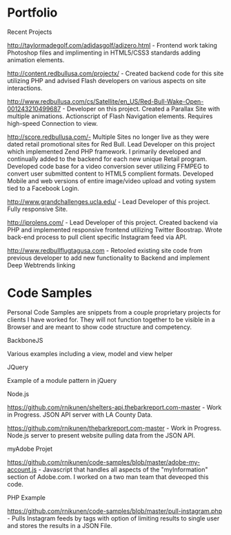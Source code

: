 Portfolio
=============

Recent Projects

http://taylormadegolf.com/adidasgolf/adizero.html - Frontend work taking Photoshop files and implimenting in HTML5/CSS3 standards adding animation elements.

http://content.redbullusa.com/projectx/ - Created backend code for this site utilizing PHP and advised Flash developers on various aspects on site interactions.

http://www.redbullusa.com/cs/Satellite/en_US/Red-Bull-Wake-Open-001243210499687 - Developer on this project. Created a Parallax Site with multiple animations. Actionscript of Flash Navigation elements. Requires high-speed Connection to view.

http://score.redbullusa.com/- Multiple Sites no longer live as they were dated retail promotional sites for Red Bull. Lead Developer on this project which implemented Zend PHP framework.  I primarily developed and continually added to the backend for each new unique Retail program.  Developed code base for a video conversion sever utilizing FFMPEG to convert user submitted content to HTML5 complient formats. Developed Mobile and web versions of entire image/video upload and voting system tied to a Facebook Login.

http://www.grandchallenges.ucla.edu/ - Lead Developer of this project. Fully responsive Site.

http://iprolens.com/ - Lead Developer of this project. Created backend via PHP and implemented responsive frontend utilizing Twitter Boostrap. Wrote back-end process to pull client specific Instagram feed via API. 

http://www.redbullflugtagusa.com - Retooled existing site code from previous developer to add new functionality to Backend and implement Deep Webtrends linking

Code Samples
===============

Personal Code Samples are snippets from a couple proprietary projects for clients I have worked for.  They will not function together to be visible in a Browser and are meant to show code structure and competency.

BackboneJS

Various examples including a view, model and view helper

JQuery

Example of a module pattern in jQuery

Node.js 

https://github.com/rnikunen/shelters-api.thebarkreport.com-master - Work in Progress.  JSON API server with LA County Data.

https://github.com/rnikunen/thebarkreport.com-master - Work in Progress. Node.js server to present website pulling data from the JSON API.

myAdobe Projet

https://github.com/rnikunen/code-samples/blob/master/adobe-my-account.js - Javascript that handles all aspects of the "myInformation" section of Adobe.com. I worked on a two man team that deveoped this code. 

PHP Example

https://github.com/rnikunen/code-samples/blob/master/pull-instagram.php - Pulls Instagram feeds by tags with option of limiting results to single user and stores the results in a JSON File.
